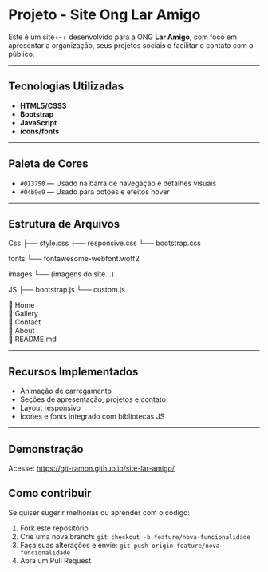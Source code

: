# Projeto - Site Ong Lar Amigo

Este é um site+-+ desenvolvido para a ONG **Lar Amigo**, com foco em apresentar a organização, seus projetos sociais e facilitar o contato com o público.

---

## Tecnologias Utilizadas

- **HTML5/CSS3**
- **Bootstrap**
- **JavaScript**
- **icons/fonts**

---

## Paleta de Cores

- `#013750` — Usado na barra de navegação e detalhes visuais
- `#04b9e9` — Usado para botões e efeitos hover

---

## Estrutura de Arquivos

Css
├── style.css
├── responsive.css
└── bootstrap.css <br>

fonts
└── fontawesome-webfont.woff2 <br>

images
└── (imagens do site...) <br>

JS
├── bootstrap.js
└── custom.js <br>

📄 Home <br>
📄 Gallery <br>
📄 Contact <br>
📄 About <br>
📄 README.md <br>

---

## Recursos Implementados

- Animação de carregamento
- Seções de apresentação, projetos e contato
- Layout responsivo
- Ícones e fonts integrado com bibliotecas JS 

---

## Demonstração

Acesse: https://git-ramon.github.io/site-lar-amigo/

## Como contribuir

Se quiser sugerir melhorias ou aprender com o código:

1. Fork este repositório
2. Crie uma nova branch: `git checkout -b feature/nova-funcionalidade`
3. Faça suas alterações e envie: `git push origin feature/nova-funcionalidade`
4. Abra um Pull Request
